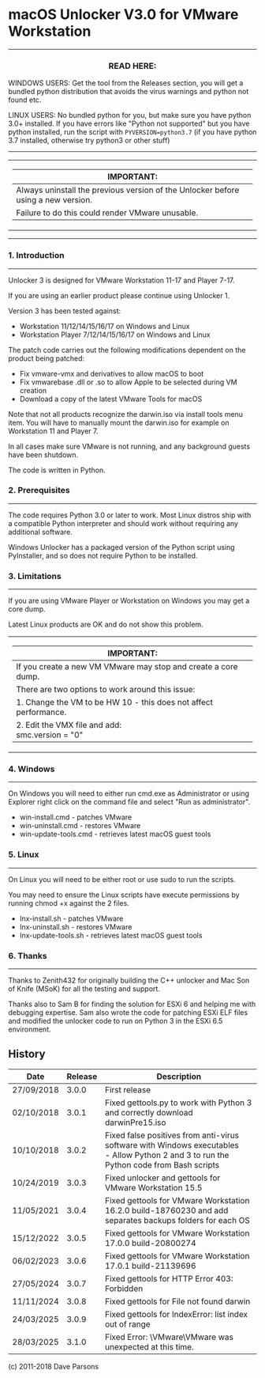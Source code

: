 macOS Unlocker V3.0 for VMware Workstation
==========================================

***
### <div align="center">READ HERE:</div>

WINDOWS USERS: Get the tool from the Releases section, you will get a bundled python distribution that avoids the virus warnings and python not found etc.

LINUX USERS: No bundled python for you, but make sure you have python 3.0+ installed. If you have errors like "Python not supported" but you have python installed, run the script with `PYVERSION=python3.7` (if you have python 3.7 installed, otherwise try python3 or other stuff)

***
<table align="center"><tr><td align="center" width="9999">

| IMPORTANT:
| ---
| Always uninstall the previous version of the Unlocker before using a new version.
| Failure to do this could render VMware unusable.

</td></tr></table>

***

### 1. Introduction
---------------

Unlocker 3 is designed for VMware Workstation 11-17 and Player 7-17.

If you are using an earlier product please continue using Unlocker 1.

Version 3 has been tested against:

* Workstation 11/12/14/15/16/17 on Windows and Linux
* Workstation Player 7/12/14/15/16/17 on Windows and Linux

The patch code carries out the following modifications dependent on the product
being patched:

* Fix vmware-vmx and derivatives to allow macOS to boot
* Fix vmwarebase .dll or .so to allow Apple to be selected during VM creation
* Download a copy of the latest VMware Tools for macOS

Note that not all products recognize the darwin.iso via install tools menu item.
You will have to manually mount the darwin.iso for example on Workstation 11 and Player 7.

In all cases make sure VMware is not running, and any background guests have
been shutdown.

The code is written in Python.

### 2. Prerequisites
----------------

The code requires Python 3.0 or later to work. Most Linux distros ship with a compatible
Python interpreter and should work without requiring any additional software.

Windows Unlocker has a packaged version of the Python script using PyInstaller, 
and so does not require Python to be installed.

### 3. Limitations
--------------

If you are using VMware Player or Workstation on Windows you may get a core dump.

Latest Linux products are OK and do not show this problem.

<table align="center"><tr><td align="center" width="9999">
   
| IMPORTANT:
| ---
| If you create a new VM VMware may stop and create a core dump.
| There are two options to work around this issue:
| 1. Change the VM to be HW 10 - this does not affect performance.
| 2. Edit the VMX file and add:<br/>smc.version = "0"
   
</td></tr></table>

### 4. Windows
----------
On Windows you will need to either run cmd.exe as Administrator or using
Explorer right click on the command file and select "Run as administrator".

- win-install.cmd - patches VMware
- win-uninstall.cmd - restores VMware
- win-update-tools.cmd - retrieves latest macOS guest tools

### 5. Linux
---------
On Linux you will need to be either root or use sudo to run the scripts.

You may need to ensure the Linux scripts have execute permissions
by running chmod +x against the 2 files.

- lnx-install.sh   - patches VMware
- lnx-uninstall.sh - restores VMware
- lnx-update-tools.sh - retrieves latest macOS guest tools
   
### 6. Thanks
---------

Thanks to Zenith432 for originally building the C++ unlocker and Mac Son of Knife
(MSoK) for all the testing and support.

Thanks also to Sam B for finding the solution for ESXi 6 and helping me with
debugging expertise. Sam also wrote the code for patching ESXi ELF files and
modified the unlocker code to run on Python 3 in the ESXi 6.5 environment.


History
-------

| Date | Release | Description
| --- | --- | ---
| 27/09/2018 | 3.0.0 | First release
| 02/10/2018 | 3.0.1 | Fixed gettools.py to work with Python 3 and correctly download darwinPre15.iso
| 10/10/2018 | 3.0.2 | Fixed false positives from anti-virus software with Windows executables<br/>- Allow Python 2 and 3 to run the Python code from Bash scripts
| 10/24/2019 | 3.0.3 | Fixed unlocker and gettools for VMware Workstation 15.5
| 11/05/2021 | 3.0.4 | Fixed gettools for VMware Workstation 16.2.0 build-18760230 and add separates backups folders for each OS
| 15/12/2022 | 3.0.5 | Fixed gettools for VMware Workstation 17.0.0 build-20800274
| 06/02/2023 | 3.0.6 | Fixed gettools for VMware Workstation 17.0.1 build-21139696
| 27/05/2024 | 3.0.7 | Fixed gettools for HTTP Error 403: Forbidden
| 11/11/2024 | 3.0.8 | Fixed gettools for File not found darwin
| 24/03/2025 | 3.0.9 | Fixed gettools for IndexError: list index out of range
| 28/03/2025 | 3.1.0 | Fixed Error: \VMware\VMware was unexpected at this time.

(c) 2011-2018 Dave Parsons
